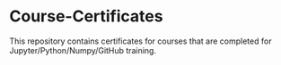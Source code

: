 # Course-Certificates

This repository contains certificates for courses that are completed for Jupyter/Python/Numpy/GitHub training.
